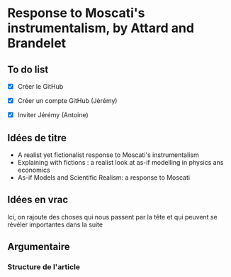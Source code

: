 # Response to Moscati's instrumentalism, by Attard and Brandelet

## To do list

- [X] Créer le GitHub
- [X] Créer un compte GitHub (Jérémy)
- [X] Inviter Jérémy (Antoine)


## Idées de titre

- A realist yet fictionalist response to Moscati's instrumentalism
- Explaining with fictions : a realist look at as-if modelling in physics ans economics
- As-if Models and Scientific Realism: a response to Moscati

## Idées en vrac

Ici, on rajoute des choses qui nous passent par la tête et qui peuvent se révéler importantes dans la suite

## Argumentaire

### Structure de l'article
